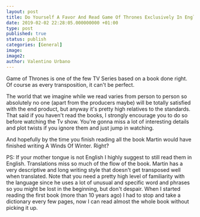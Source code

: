 ```yaml
---
layout: post
title: Do Yourself A Favor And Read Game Of Thrones Exclusively In English
date: 2019-02-02 22:28:05.000000000 +01:00
type: post
published: true
status: publish
categories: [General]
image:
image2:
author: Valentino Urbano
---
```


Game of Thrones is one of the few TV Series based on a book done right. Of course as every transposition, it can't be perfect.

The world that we imagine while we read varies from person to person so absolutely no one (apart from the producers maybe) will be totally satisfied with the end product, but anyway it's pretty high relatives to the standards. That said if you haven't read the books, I strongly encourage you to do so before watching the Tv show. You're gonna miss a lot of interesting details and plot twists if you ignore them and just jump in watching.

And hopefully by the time you finish reading all the book Martin would have finished writing A Winds Of Winter. Right?

PS: If your mother tongue is not English I highly suggest to still read them in English. Translations miss so much of the flow of the book. Martin has a very descriptive and long writing style that doesn't get transposed well when translated. Note that you need a pretty high level of familiarity with the language since he uses a lot of unusual and specific word and phrases so you might be lost in the beginning, but don't despair. When I started reading the first book (more than 10 years ago) I had to stop and take a dictionary every few pages, now I can read almost the whole book without picking it up.
